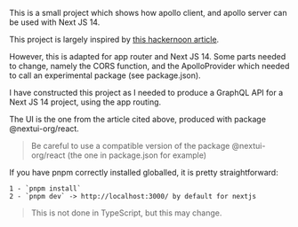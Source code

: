 This is a small project which shows how apollo client, and apollo server can be used with Next JS 14.

This project is largely inspired by [this hackernoon article](https://hackernoon.com/setting-up-a-graphql-server-and-client-in-nextjs).

However, this is adapted for app router and Next JS 14.
Some parts needed to change, namely the CORS function, and the ApolloProvider which needed to call an experimental package (see package.json).


I have constructed this project as I needed to produce a GraphQL API for a Next JS 14 project, using the app routing.


The UI is the one from the article cited above, produced with package @nextui-org/react.

> Be careful to use a compatible version of the package @nextui-org/react (the one in package.json for example) 


If you have pnpm correctly installed globalled, it is pretty straightforward:
    
    1 - `pnpm install`
    2 - `pnpm dev` -> http://localhost:3000/ by default for nextjs 

> This is not done in TypeScript, but this may change.
